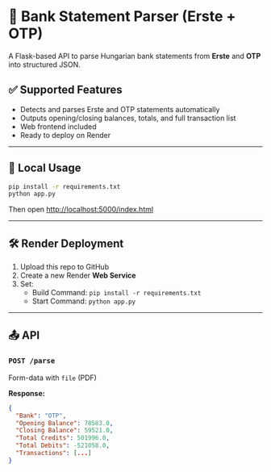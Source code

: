 
# 📄 Bank Statement Parser (Erste + OTP)

A Flask-based API to parse Hungarian bank statements from **Erste** and **OTP** into structured JSON.

## ✅ Supported Features
- Detects and parses Erste and OTP statements automatically
- Outputs opening/closing balances, totals, and full transaction list
- Web frontend included
- Ready to deploy on Render

---

## 🔧 Local Usage

```bash
pip install -r requirements.txt
python app.py
```

Then open [http://localhost:5000/index.html](http://localhost:5000/index.html)

---

## 🛠 Render Deployment

1. Upload this repo to GitHub
2. Create a new Render **Web Service**
3. Set:
   - Build Command: `pip install -r requirements.txt`
   - Start Command: `python app.py`

---

## 📤 API

### `POST /parse`
Form-data with `file` (PDF)

**Response:**
```json
{
  "Bank": "OTP",
  "Opening Balance": 78583.0,
  "Closing Balance": 59521.0,
  "Total Credits": 501996.0,
  "Total Debits": -521058.0,
  "Transactions": [...]
}
```
